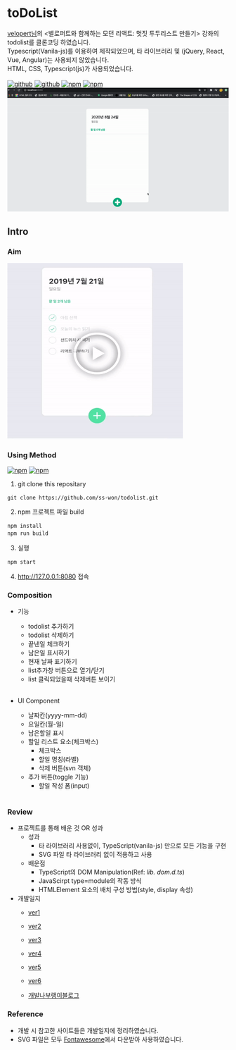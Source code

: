 # toDoList
[velopert님](https://velopert.com/)의 <벨로퍼트와 함께하는 모던 리액트: 멋짓 투두리스트 만들기> 강좌의 todolist를 클론코딩 하였습니다.<br>
Typescript(Vanila-js)를 이용하여 제작되었으며, 타 라이브러리 및 (jQuery, React, Vue, Angular)는 사용되지 않았습니다.<br>
HTML, CSS, Typescript(js)가 사용되었습니다.
<br/><br/>
[![github](https://img.shields.io/github/v/tag/ss-won/todolist?color=green)]()
[![github](https://img.shields.io/github/languages/top/ss-won/todolist)]()
[![npm](https://img.shields.io/github/languages/code-size/ss-won/todolist?color=yellow)]()
[![npm](https://img.shields.io/github/last-commit/ss-won/todolist?color=pink)]()
<img src="result.gif" width="800px">

## Intro

### Aim
<img src="aim.gif" width="400px" height="400px" alt="목표예시"></img>
</br>

### Using Method
[![npm](https://img.shields.io/static/v1?label=npm&message=v6.14.5&color=orange)]()
[![npm](https://img.shields.io/static/v1?label=typescript&message=v4.0.2&color=<COLOR>)]()
1.  git clone this repositary
```code
git clone https://github.com/ss-won/todolist.git
```
2. npm 프로젝트 파일 build
```bash
npm install
npm run build
```
3. 실행
```bash
npm start
```
4. http://127.0.0.1:8080 접속

### Composition
* 기능
    * todolist 추가하기
    * todolist 삭제하기
    * 끝낸일 체크하기
    * 남은일 표시하기
    * 현재 날짜 표기하기
    * list추가창 버튼으로 열기/닫기
    * list 클릭되었을때 삭제버튼 보이기
    <br>

* UI Component
    * 날짜칸(yyyy-mm-dd)
    * 요일칸(월-일)
    * 남은할일 표시
    * 할일 리스트 요소(체크박스)
        * 체크박스
        * 할일 명칭(라벨)
        * 삭제 버튼(svn 객체)
    * 추가 버튼(toggle 기능)
        * 할일 작성 폼(input)
    <br>

### Review
* 프로젝트를 통해 배운 것 OR 성과
    * 성과
        * 타 라이브러리 사용없이, TypeScript(vanila-js) 만으로 모든 기능을 구현
        * SVG 파일 타 라이브러리 없이 적용하고 사용
    * 배운점
        * TypeScript의 DOM Manipulation(Ref: _lib.  dom.d.ts_)
        * JavaScirpt type=module의 작동 방식
        * HTMLElement 요소의 배치 구성 방법(style,  display 속성)
* 개발일지
    * [ver1](https://github.com/ss-won/todolist/tree/ver1.3/diary)
    * [ver2](https://github.com/ss-won/todolist/blob/ver2.0/diary)
    * [ver3](https://github.com/ss-won/todolist/blob/ver3.1/diary)
    * [ver4](https://github.com/ss-won/todolist/blob/ver4.1/diary)
    * [ver5](https://github.com/ss-won/todolist/blob/ver5.2/diary)
    * [ver6](https://github.com/ss-won/todolist/blob/ver6.0/diary)
    
    * [개발나부랭이블로그](https://blog.naver.com/PostList.nhn?blogId=j_wish_&from=postList&categoryNo=6)

### Reference 
* 개발 시 참고한 사이트들은 개발일지에 정리하였습니다.
* SVG 파일은 모두 [Fontawesome](https://fontawesome.com/)에서 다운받아 사용하였습니다.
   
